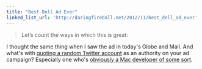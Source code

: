 ```yaml
---
title: "Best Dell Ad Ever"
linked_list_url: 'http://daringfireball.net/2012/11/best_dell_ad_ever'
---
```

<blockquote><p>
  Let’s count the ways in which this is great:
</p></blockquote>
<p>I thought the same thing when I saw the ad in today's Globe and Mail. And what's with <a href="https://twitter.com/cpboyd/status/242432315681275904">quoting a random Twitter account</a> as an authority on your ad campaign? Especially one who's <a href="https://twitter.com/cpboyd/status/246018356828839937">obviously a Mac developer of some sort</a>.</p>
